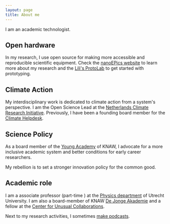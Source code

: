 ```yaml
---
layout: page
title: About me
---
```


I am an academic technologist.

## Open hardware

In my research, I use open source for making more accessible and reproducible scientific equipment. Check the [nanoEPics website](https://nanoepics.github.io/) to learn more about my research and the [Lili's ProtoLab](https://www.uu.nl/en/research/lilis-proto-lab) to get started with prototyping. 

## Climate Action

My interdisciplinary work is dedicated to climate action from a system's perspective. I am the Open Science Lead at the [Netherlands Climate Research Initiative](https://hetkin.nl/).
Previously, I have been a founding board member for the [Climate Helpdesk](https://www.klimaathelpdesk.org/).​

## Science Policy

As a board member of the [Young Academy](https://dejongeakademie.nl/default.aspx) of KNAW, I advocate for a more inclusive academic system and better conditions for early career researchers. 

My rebellion is to set a stronger innovation policy for the common good.  

## Academic role
I am a associate professor (part-time ) at the [Physics department](https://www.uu.nl/en/organisation/department-of-physics) of Utrecht University. I am also a board-member of KNAW [De Jonge Akademie](https://www.dejongeakademie.nl/) and a fellow at the [Center for Unusual Collaborations](https://www.unusualcollaborations.com/).

Next to my research activities, I sometimes [make podcasts](https://sanlifaez.github.io/podcast/). 